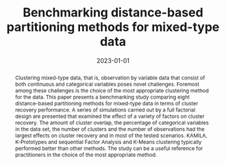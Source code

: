 ---
title: "Benchmarking distance-based partitioning methods for mixed-type data"
collection: publications
category: manuscripts
permalink: /publication/costa2022_benchmarking
abstract: 'Clustering mixed-type data, that is, observation by variable data that consist of both continuous and categorical variables poses novel challenges. Foremost among these challenges is the choice of the most appropriate clustering method for the data. This paper presents a benchmarking study comparing eight distance-based partitioning methods for mixed-type data in terms of cluster recovery performance. A series of simulations carried out by a full factorial design are presented that examined the effect of a variety of factors on cluster recovery. The amount of cluster overlap, the percentage of categorical variables in the data set, the number of clusters and the number of observations had the largest effects on cluster recovery and in most of the tested scenarios. KAMILA, K-Prototypes and sequential Factor Analysis and K-Means clustering typically performed better than other methods. The study can be a useful reference for practitioners in the choice of the most appropriate method.'  # Abstract
date: 2023-01-01
venue: 'Advances in Data Analysis and Classification'
abbr: 'Cluster Analysis'
#slidesurl: 'http://academicpages.github.io/files/slides1.pdf'
paperurl: 'https://link.springer.com/article/10.1007/s11634-022-00521-7'  # Link to PDF
citation: '@article{costa2023benchmarking,
  title={Benchmarking distance-based partitioning methods for mixed-type data},
  author={Costa, Efthymios and Papatsouma, Ioanna and Markos, Angelos},
  journal={Advances in Data Analysis and Classification},
  volume={17},
  number={3},
  pages={701--724},
  year={2023},
  publisher={Springer}
}'  # BibTeX Citation
authors: "<u>Efthymios Costa</u>, Ioanna Papatsouma, and Angelos Markos"  # You can add this if not yet defined
---